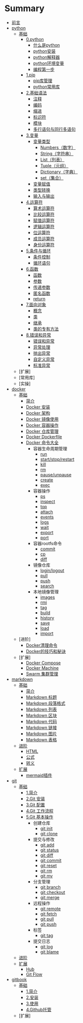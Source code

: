 # Summary

* [前言](README.md)
* [python](python/README.md)
  * [基础](python/00-basic/README.md)
    * [0.python](/python/00-basic/00-python/00-python.md)
      * [什么是python](/python/00-basic/00-python/01-什么是python.md)
      * [python安装](/python/00-basic/00-python/02-python安装.md)
      * [python解释器](/python/00-basic/00-python/03-python解释器.md)
      * [python环境变量](/python/00-basic/00-python/04-python环境变量.md)
      * [编程第一步](/python/00-basic/00-python/05-demo.py)
    * [1.pip](/python/00-basic/01-pip/00-pip库管理.md)
      * [pip库管理](/python/00-basic/01-pip/01-pip库管理.md)
      * [python常用库](/python/00-basic/01-pip/02-常用库.md)
    * [2.基础语法](/python/00-basic/02-basic/00-基础语法.md)
      * [注释](/python/00-basic/02-basic/01-注释.md)
      * [编码](/python/00-basic/02-basic/02-编码.md)
      * [缩进](/python/00-basic/02-basic/03-缩进.md)
      * [标识符](/python/00-basic/02-basic/04-标识符.md)
      * [模块](/python/00-basic/02-basic/05-模块.md)
      * [多行语句与同行多语句](/python/00-basic/02-basic/06-多行语句与同行多语句.md)
    * [3.变量](/python/00-basic/03-variable/00-变量.md)
      * [变量类型](/python/00-basic/03-variable/01-变量类型.md)
        * [Numbers（数字）](/python/00-basic/03-variable/01-variabletype/01-数字.md)
        * [String（字符串）](/python/00-basic/03-variable/01-variabletype/02-字符串.md)
        * [List（列表）](/python/00-basic/03-variable/01-variabletype/03-列表.md)
        * [Tuple（元组）](/python/00-basic/03-variable/01-variabletype/04-元组.md)
        * [Dictionary（字典）](/python/00-basic/03-variable/01-variabletype/05-字典.md)
        * [set（集合）](/python/00-basic/03-variable/01-variabletype/06-集合.md)
      * [变量赋值](/python/00-basic/03-variable/02-变量赋值.md)
      * [类型转换](/python/00-basic/03-variable/03-类型转换.md)
      * [输入与输出](/python/00-basic/03-variable/04-输入与输出.md)
    * [4.运算符](/python/00-basic/04-arithmetic/00-运算符.md)
      * [算术运算符](/python/00-basic/04-arithmetic/01-算术运算符.md)
      * [比较运算符](/python/00-basic/04-arithmetic/02-比较运算符.md)
      * [赋值运算符](/python/00-basic/04-arithmetic/03-赋值运算符.md)
      * [逻辑运算符](/python/00-basic/04-arithmetic/04-逻辑运算符.md)
      * [位运算符](/python/00-basic/04-arithmetic/05-位运算符.md)
      * [成员运算符](/python/00-basic/04-arithmetic/06-成员运算符.md)
      * [身份运算符](/python/00-basic/04-arithmetic/07-身份运算符.md)
    * [5.条件与循环](/python/00-basic/05-conditions&cycles/00-conditions&cycles.md)
      * [条件控制](/python/00-basic/05-conditions&cycles/01-条件控制.md)
      * [循环语句](/python/00-basic/05-conditions&cycles/02-循环语句.md)
    * [6.函数](/python/00-basic/06-function/00-function.md)
      * [函数](/python/00-basic/06-function/01-函数.md)
      * [参数](/python/00-basic/06-function/02-参数.md)
      * [传递参数](/python/00-basic/06-function/03-传参.md)
      * [匿名函数](/python/00-basic/06-function/04-匿名函数.md)
      * [return](/python/00-basic/06-function/05-return.md)
    * [7.面向对象](/python/00-basic/07-object-oriented/00-面向对象.md)
      * [概念](/python/00-basic/07-object-oriented/01-概念.md)
      * [类](/python/00-basic/07-object-oriented/02-类.md)
      * [继承](/python/00-basic/07-object-oriented/03-继承.md)
      * [类的专有方法](/python/00-basic/07-object-oriented/04-类的专有方法.md)
    * [8.错误和异常](/python/00-basic/08-errors&exceptions/00-错误与异常.md)
      * [错误和异常](/python/00-basic/08-errors&exceptions/01-错误与异常.md)
      * [异常处理](/python/00-basic/08-errors&exceptions/02-异常处理.md)
      * [抛出异常](/python/00-basic/08-errors&exceptions/03-抛出异常.md)
      * [自定义异常](/python/00-basic/08-errors&exceptions/04-自定义异常.md)
      * [标准异常](/python/00-basic/08-errors&exceptions/05-标准异常.md)
  * [扩展]
  * [常用库]
  * [实操]
* [docker](docker/README.md)
  * [基础](docker/00-basic/README.md)
    * [简介](/docker/00-basic/01-docker.md)
    * [Docker 安装](/docker/00-basic/02-安装.md)
    * [Docker 架构](/docker/00-basic/03-架构.md)
    * [Docker 镜像使用](/docker/00-basic/04-镜像.md)
    * [Docker 容器操作](/docker/00-basic/05-容器.md)
    * [Docker 仓库管理](/docker/00-basic/06-仓库.md)
    * [Docker Dockerfile](/docker/00-basic/07-dockerfile.md)
    * [Docker 命令大全](/docker/00-basic/08-命令.md)
      * 容器生命周期管理
        * [run](/docker/00-basic/command/run.md)
        * [start/stop/restart](/docker/00-basic/command/start-stop-restart.md)
        * [kill](/docker/00-basic/command/kill.md)
        * [rm](/docker/00-basic/command/rm.md)
        * [pause/unpause](/docker/00-basic/command/pause-unpause.md)
        * [create](/docker/00-basic/command/create.md)
        * [exec](/docker/00-basic/command/exec.md)
      * 容器操作
        * [ps](/docker/00-basic/command/ps.md)
        * [inspect](/docker/00-basic/command/inspect.md)
        * [top](/docker/00-basic/command/top.md)
        * [attach](/docker/00-basic/command/attach.md)
        * [events](/docker/00-basic/command/events.md)
        * [logs](/docker/00-basic/command/logs.md)
        * [wait](/docker/00-basic/command/wait.md)
        * [export](/docker/00-basic/command/export.md)
        * [port](/docker/00-basic/command/port.md)
      * 容器rootfs命令
        * [commit](/docker/00-basic/command/commit.md)
        * [cp](/docker/00-basic/command/cp.md)
        * [diff](/docker/00-basic/command/diff.md)
      * 镜像仓库
        * [login/logout](/docker/00-basic/command/login-logout.md)
        * [pull](/docker/00-basic/command/pull.md)
        * [push](/docker/00-basic/command/push.md)
        * [search](/docker/00-basic/command/search.md)
      * 本地镜像管理
        * [images](/docker/00-basic/command/images.md)
        * [rmi](/docker/00-basic/command/rmi.md)
        * [tag](/docker/00-basic/command/tag.md)
        * [build](/docker/00-basic/command/build.md)
        * [history](/docker/00-basic/command/history.md)
        * [save](/docker/00-basic/command/save.md)
        * [load](/docker/00-basic/command/load.md)
        * [import](/docker/00-basic/command/import.md)
  * [进阶]
    * [Docker清理命令](/docker/01-advanced/01-清理.md)
    * [Docker的技巧和秘诀](/docker/01-advanced/02-技巧.md)
  * [扩展]
    * [Docker Compose](/docker/02-extend/01-compose.md)
    * [Docker Machine](/docker/02-extend/02-machine.md)
    * [Swarm 集群管理](/docker/02-extend/03-swarn.md)
* [markdown](/markdown/README.md)
  * [基础](/markdown/00-basic/README.md)
    * [简介](/markdown/00-basic/01-简介.md)
    * [Markdown 标题](/markdown/00-basic/02-标题.md)
    * [Markdown 段落格式](/markdown/00-basic/03-段落格式.md)
    * [Markdown 列表](/markdown/00-basic/04-列表.md)
    * [Markdown 区块](/markdown/00-basic/05-区块.md)
    * [Markdown 代码](/markdown/00-basic/06-代码.md)
    * [Markdown 链接](/markdown/00-basic/07-链接.md)
    * [Markdown 图片](/markdown/00-basic/08-图片.md)
    * [Markdown 表格](/markdown/00-basic/09-表格.md)
  * [进阶](/markdown/01-advanced/README.md)
    * [HTML](/markdown/01-advanced/01-html.md)
    * [公式](/markdown/01-advanced/02-公式.md)
    * [转义](/markdown/01-advanced/03-转义.md)
  * [扩展](/markdown/02-extend/README.md)
    * [mermaid插件](/markdown/02-extend/01-mermaid.md)
* [git](/git/README.md)
  * [基础](/git/00-basic/README.md)
    * [1.简介](/git/00-basic/01-简介.md)
    * [2.Git 安装](/git/00-basic/02-安装.md)
    * [3.Git 配置](/git/00-basic/03-配置.md)
    * [4.Git 工作流程](/git/00-basic/04-工作流程.md)
    * [5.Git 基本操作](/git/00-basic/05-基本操作.md)
      * 创建仓库
        * [git init](/git/00-basic/05-command/01-gitinit.md)
        * [git clone](/git/00-basic/05-command/02-gitclone.md)
      * 提交与修改
        * [git add](/git/00-basic/05-command/03-gitadd.md)
        * [git status](/git/00-basic/05-command/05-gitstatus.md)
        * [git diff](/git/00-basic/05-command/05-gitdiff.md)
        * [git commit](/git/00-basic/05-command/06-gitcommit.md)
        * [git reset](/git/00-basic/05-command/07-gitreset.md)
        * [git rm](/git/00-basic/05-command/08-gitrm.md)
        * [git mv](/git/00-basic/05-command/09-gitmv.md)
      * 分支管理
        * [git branch](/git/00-basic/05-command/10-gitbranch.md)
        * [git checkout](/git/00-basic/05-command/11-gitcheckout.md)
        * [git merge](/git/00-basic/05-command/12-gitmerge.md)
      * 远程操作
        * [git remote](/git/00-basic/05-command/13-gitremote.md)
        * [git fetch](/git/00-basic/05-command/14-gitfetch.md)
        * [git pull](/git/00-basic/05-command/15-gitpull.md)
        * [git push](/git/00-basic/05-command/16-gitpush.md)
      * 标签
        * [git tag](/git/00-basic/05-command/17-gittag.md)
      * 提交日志
        * [git log](/git/00-basic/05-command/18-gitlog.md)
        * [git blame](/git/00-basic/05-command/19-gitblame.md)
  * [进阶](/git/01-advanced/README.md)
  * [扩展](/git/02-extend/README.md)
    * [Hub](/git/02-extend/hub/README.md)
    * [Git Flow](/git/02-extend/gitflow/README.md)
* [gitbook](/gitbook/README.md)
  * [基础](/gitbook/00-basic/README.md)
    * [1.简介](/gitbook/00-basic/01-简介.md)
    * [2.安装](/gitbook/00-basic/02-安装.md)
    * [3.使用](/gitbook/00-basic/03-使用.md)
    * [4.Github托管](/gitbook/00-basic/04-github.md)
  * [扩展]
